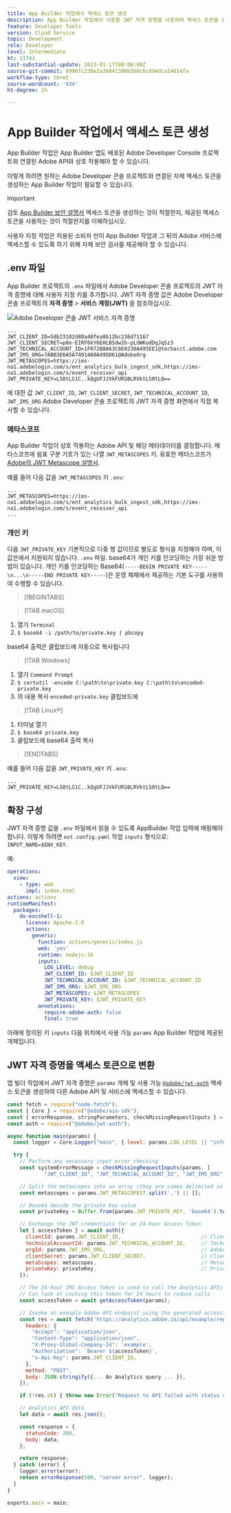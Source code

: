 ```yaml
---
title: App Builder 작업에서 액세스 토큰 생성
description: App Builder 작업에서 사용할 JWT 자격 증명을 사용하여 액세스 토큰을 생성하는 방법을 알아봅니다.
feature: Developer Tools
version: Cloud Service
topic: Development
role: Developer
level: Intermediate
kt: 11743
last-substantial-update: 2023-01-17T00:00:00Z
source-git-commit: 0990fc230e2a36841380b5b0c6cd94dca24614fa
workflow-type: tm+mt
source-wordcount: '434'
ht-degree: 1%

---
```



# App Builder 작업에서 액세스 토큰 생성

App Builder 작업은 App Builder 앱도 배포된 Adobe Developer Console 프로젝트와 연결된 Adobe API와 상호 작용해야 할 수 있습니다.

이렇게 하려면 원하는 Adobe Developer 콘솔 프로젝트와 연결된 자체 액세스 토큰을 생성하는 App Builder 작업이 필요할 수 있습니다.

>[!IMPORTANT]
>
> 검토 [App Builder 보안 설명서](https://developer.adobe.com/app-builder/docs/guides/security/) 액세스 토큰을 생성하는 것이 적절한지, 제공된 액세스 토큰을 사용하는 것이 적절한지를 이해하십시오.
>
> 사용자 지정 작업은 허용된 소비자 만이 App Builder 작업과 그 뒤의 Adobe 서비스에 액세스할 수 있도록 하기 위해 자체 보안 검사를 제공해야 할 수 있습니다.


## .env 파일

App Builder 프로젝트의 `.env` 파일에서 Adobe Developer 콘솔 프로젝트의 JWT 자격 증명에 대해 사용자 지정 키를 추가합니다. JWT 자격 증명 값은 Adobe Developer 콘솔 프로젝트의 __자격 증명__ > __서비스 계정(JWT)__ 을 참조하십시오.

![Adobe Developer 콘솔 JWT 서비스 자격 증명](./assets/jwt-auth/jwt-credentials.png)

```
...
JWT_CLIENT_ID=58b23182d80a40fea8b12bc236d71167
JWT_CLIENT_SECRET=p8e-EIRF6kY6EHLBSdw2b-pLUWKodDqJqSz3
JWT_TECHNICAL_ACCOUNT_ID=1F072B8A63C6E0230A495EE1@techacct.adobe.com
JWT_IMS_ORG=7ABB3E6A5A7491460A495D61@AdobeOrg
JWT_METASCOPES=https://ims-na1.adobelogin.com/s/ent_analytics_bulk_ingest_sdk,https://ims-na1.adobelogin.com/s/event_receiver_api
JWT_PRIVATE_KEY=LS0tLS1C..kQgUFJJVkFURSBLRVktLS0tLQ==
```

에 대한 값 `JWT_CLIENT_ID`, `JWT_CLIENT_SECRET`, `JWT_TECHNICAL_ACCOUNT_ID`, `JWT_IMS_ORG` Adobe Developer 콘솔 프로젝트의 JWT 자격 증명 화면에서 직접 복사할 수 있습니다.

### 메타스코프

App Builder 작업이 상호 작용하는 Adobe API 및 해당 메타데이터를 결정합니다. 메타스코프에 쉼표 구분 기호가 있는 나열 `JWT_METASCOPES` 키. 유효한 메타스코프가 [Adobe의 JWT Metascope 설명서](https://developer.adobe.com/developer-console/docs/guides/authentication/JWT/Scopes/).


예를 들어 다음 값을 `JWT_METASCOPES` 키 `.env`:

```
...
JWT_METASCOPES=https://ims-na1.adobelogin.com/s/ent_analytics_bulk_ingest_sdk,https://ims-na1.adobelogin.com/s/event_receiver_api
...
```

### 개인 키

다음 `JWT_PRIVATE_KEY` 기본적으로 다중 행 값이므로 별도로 형식을 지정해야 하며, 이 값은에서 지원되지 않습니다. `.env` 파일. base64가 개인 키를 인코딩하는 가장 쉬운 방법이 있습니다. 개인 키를 인코딩하는 Base64(`-----BEGIN PRIVATE KEY-----\n...\n-----END PRIVATE KEY-----`)은 운영 체제에서 제공하는 기본 도구를 사용하여 수행할 수 있습니다.

>[!BEGINTABS]

>[!TAB macOS]

1. 열기 `Terminal`
1. `$ base64 -i /path/to/private.key | pbcopy`

base64 출력은 클립보드에 자동으로 복사됩니다

>[!TAB Windows]

1. 열기 `Command Prompt`
1. `$ certutil -encode C:\path\to\private.key C:\path\to\encoded-private.key`
1. 의 내용 복사 `encoded-private.key` 클립보드에

>[!TAB Linux®]

1. 터미널 열기
1. `$ base64 private.key`
1. 클립보드에 base64 출력 복사

>[!ENDTABS]

예를 들어 다음 값을 `JWT_PRIVATE_KEY` 키 `.env`:

```
...
JWT_PRIVATE_KEY=LS0tLS1C..kQgUFJJVkFURSBLRVktLS0tLQ==
```

## 확장 구성

JWT 자격 증명 값을 `.env` 파일에서 읽을 수 있도록 AppBuilder 작업 입력에 매핑해야 합니다. 이렇게 하려면 `ext.config.yaml` 작업 `inputs` 형식으로: `INPUT_NAME=$ENV_KEY`.

예:

```yaml
operations:
  view:
    - type: web
      impl: index.html
actions: actions
runtimeManifest:
  packages:
    dx-excshell-1:
      license: Apache-2.0
      actions:
        generic:
          function: actions/generic/index.js
          web: 'yes'
          runtime: nodejs:16
          inputs:
            LOG_LEVEL: debug
            JWT_CLIENT_ID: $JWT_CLIENT_ID
            JWT_TECHNICAL_ACCOUNT_ID: $JWT_TECHNICAL_ACCOUNT_ID
            JWT_IMS_ORG: $JWT_IMS_ORG
            JWT_METASCOPES: $JWT_METASCOPES
            JWT_PRIVATE_KEY: $JWT_PRIVATE_KEY
          annotations:
            require-adobe-auth: false
            final: true
```

아래에 정의된 키 `inputs` 다음 위치에서 사용 가능 `params` App Builder 작업에 제공된 개체입니다.


## JWT 자격 증명을 액세스 토큰으로 변환

앱 빌더 작업에서 JWT 자격 증명은 `params` 개체 및 사용 가능 [`@adobe/jwt-auth`](https://www.npmjs.com/package/@adobe/jwt-auth) 액세스 토큰을 생성하여 다른 Adobe API 및 서비스에 액세스할 수 있습니다.

```javascript
const fetch = require("node-fetch");
const { Core } = require("@adobe/aio-sdk");
const { errorResponse, stringParameters, checkMissingRequestInputs } = require("../utils");
const auth = require("@adobe/jwt-auth");

async function main(params) {
  const logger = Core.Logger("main", { level: params.LOG_LEVEL || "info" });

  try {
    // Perform any necessary input error checking
    const systemErrorMessage = checkMissingRequestInputs(params, [
            "JWT_CLIENT_ID", "JWT_TECHNICAL_ACCOUNT_ID", "JWT_IMS_ORG", "JWT_CLIENT_SECRET", "JWT_METASCOPES", "JWT_PRIVATE_KEY"], []);

    // Split the metascopes into an array (they are comma delimited in the .env file)
    const metascopes = params.JWT_METASCOPES?.split(',') || [];

    // Base64 decode the private key value
    const privateKey = Buffer.from(params.JWT_PRIVATE_KEY, 'base64').toString('utf-8');

    // Exchange the JWT credentials for an 24-hour Access Token
    let { accessToken } = await auth({
      clientId: params.JWT_CLIENT_ID,                          // Client Id
      technicalAccountId: params.JWT_TECHNICAL_ACCOUNT_ID,     // Technical Account Id
      orgId: params.JWT_IMS_ORG,                               // Adobe IMS Org Id
      clientSecret: params.JWT_CLIENT_SECRET,                  // Client Secret
      metaScopes: metascopes,                                  // Metadcopes defining level of access the access token should provide
      privateKey: privateKey,                                  // Private Key to sign the JWT
    });

    // The 24-hour IMS Access Token is used to call the Analytics APIs
    // Can look at caching this token for 24 hours to reduce calls
    const accessToken = await getAccessToken(params);

    // Invoke an exmaple Adobe API endpoint using the generated accessToken
    const res = await fetch('https://analytics.adobe.io/api/example/reports', {
      headers: {
        "Accept": "application/json",
        "Content-Type": "application/json",
        "X-Proxy-Global-Company-Id": 'example',
        "Authorization": `Bearer ${accessToken}`,
        "x-Api-Key": params.JWT_CLIENT_ID,
      },
      method: "POST",
      body: JSON.stringify({... An Analytics query ... }),
    });

    if (!res.ok) { throw new Error("Request to API failed with status code " + res.status);}

    // Analytics API data
    let data = await res.json();

    const response = {
      statusCode: 200,
      body: data,
    };

    return response;
  } catch (error) {
    logger.error(error);
    return errorResponse(500, "server error", logger);
  }
}

exports.main = main;
```

